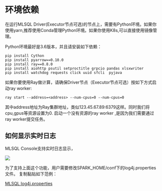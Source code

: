 # 环境依赖

在运行MLSQL Driver(Executor节点可选)的节点上，需要有Python环境。如果你使用yarn,推荐使用Conda管理Python环境。如果你使用K8s,可以直接使用镜像管理。

Python环境最好是3.6版本，并且请安装如下依赖：

```
pip install Cython
pip install pyarrow==0.10.0
pip install ray==0.8.0
pip install aiohttp psutil setproctitle grpcio pandas xlsxwriter
pip install watchdog requests click uuid sfcli  pyjava
```

如果你要使用Ray做计算，请确保Driver节点（Executor节点可选）按如下方式启动ray worker:

```
ray start --address=<address> --num-cpus=0 --num-cpus=0
```

其中address地址为Ray集群地址，类似123.45.67.89:6379这样。同时我们将cpu,gpus等资源设置为0. 启动一个没有资源的ray worker ,是因为我们需要通过ray worker提交任务。

## 如何显示实时日志

MLSQL Console支持实时日志显示，

![](http://docs.mlsql.tech/upload_images/1cf48031-b8d4-4b33-b46f-628c1321045a.png)

为了支持上面这个功能，用户需要修改SPARK_HOME/conf下的log4j.properties文件。 复制黏贴如下范例：

[MLSQL log4j.properties](https://github.com/allwefantasy/mlsql/blob/master/streamingpro-mlsql/src/main/resources-online/log4j.properties)